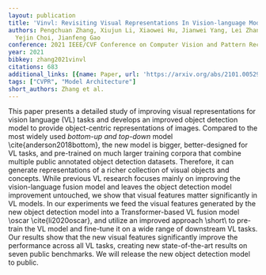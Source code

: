 ```yaml
---
layout: publication
title: 'Vinvl: Revisiting Visual Representations In Vision-language Models'
authors: Pengchuan Zhang, Xiujun Li, Xiaowei Hu, Jianwei Yang, Lei Zhang, Lijuan Wang,
  Yejin Choi, Jianfeng Gao
conference: 2021 IEEE/CVF Conference on Computer Vision and Pattern Recognition (CVPR)
year: 2021
bibkey: zhang2021vinvl
citations: 683
additional_links: [{name: Paper, url: 'https://arxiv.org/abs/2101.00529'}]
tags: ["CVPR", "Model Architecture"]
short_authors: Zhang et al.
---
```

This paper presents a detailed study of improving visual representations for
vision language (VL) tasks and develops an improved object detection model to
provide object-centric representations of images. Compared to the most widely
used *bottom-up and top-down* model \cite\{anderson2018bottom\}, the new
model is bigger, better-designed for VL tasks, and pre-trained on much larger
training corpora that combine multiple public annotated object detection
datasets. Therefore, it can generate representations of a richer collection of
visual objects and concepts. While previous VL research focuses mainly on
improving the vision-language fusion model and leaves the object detection
model improvement untouched, we show that visual features matter significantly
in VL models. In our experiments we feed the visual features generated by the
new object detection model into a Transformer-based VL fusion model \oscar
\cite\{li2020oscar\}, and utilize an improved approach \short\ to pre-train the
VL model and fine-tune it on a wide range of downstream VL tasks. Our results
show that the new visual features significantly improve the performance across
all VL tasks, creating new state-of-the-art results on seven public benchmarks.
We will release the new object detection model to public.